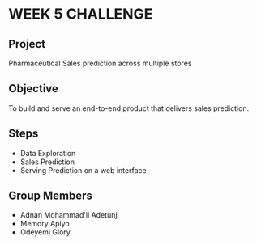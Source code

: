 # WEEK 5 CHALLENGE

## Project
Pharmaceutical Sales prediction across multiple stores

## Objective
To build and serve an end-to-end product that delivers sales prediction.

## Steps
* Data Exploration
* Sales Prediction
* Serving Prediction on a web interface

## Group Members
* Adnan Mohammad'll Adetunji
* Memory Apiyo
* Odeyemi Glory
